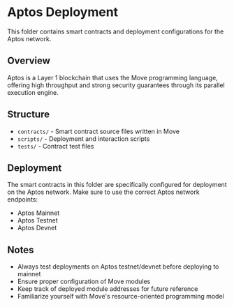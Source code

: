 # Aptos Deployment

This folder contains smart contracts and deployment configurations for the Aptos network.

## Overview

Aptos is a Layer 1 blockchain that uses the Move programming language, offering high throughput and strong security guarantees through its parallel execution engine.

## Structure

- `contracts/` - Smart contract source files written in Move
- `scripts/` - Deployment and interaction scripts
- `tests/` - Contract test files

## Deployment

The smart contracts in this folder are specifically configured for deployment on the Aptos network. Make sure to use the correct Aptos network endpoints:

- Aptos Mainnet
- Aptos Testnet
- Aptos Devnet

## Notes

- Always test deployments on Aptos testnet/devnet before deploying to mainnet
- Ensure proper configuration of Move modules
- Keep track of deployed module addresses for future reference
- Familiarize yourself with Move's resource-oriented programming model

